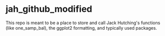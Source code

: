 # jah_github_modified
This repo is meant to be a place to store and call Jack Hutching's functions (like one_samp_bal), the ggplot2 formatting, and typically used packages.
